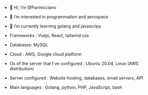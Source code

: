 - 👋 Hi, I’m @Parmicciano
- 👀 I’m interested in programmation and aerospace
- 🌱 I’m currently learning golang and javascripy

- Frameworks : Vuejs, React, tailwind css

- Databases: MySQL

- Cloud : AWS, Google cloud platform 

- Os of the server that I've configured : Ubuntu 20.04, Linux (AWS distribution)

- Server configured : Website hosting, databases, email servers, API 

- Main languages : Golang, python, PHP, JavaScript, bash

